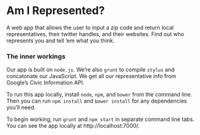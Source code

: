 # Am I Represented?

A web app that allows the user to input a zip code and return local representatives, their twitter handles, and their websites. Find out who represents you and tell ‘em what you think.

### The inner workings

Our app is built on `node.js`. We’re also `grunt` to compile `stylus` and concatonate our JavaScript. We get all our representative info from Google’s Civic Information API.

To run this app locally, install `node`, `npm`, and `bower` from the command line. Then you can run `npm install` and `bower install` for any dependencies you’ll need.

To begin working, run `grunt` and `npm start` in separate command line tabs. You can see the app locally at http://localhost:7000/.
